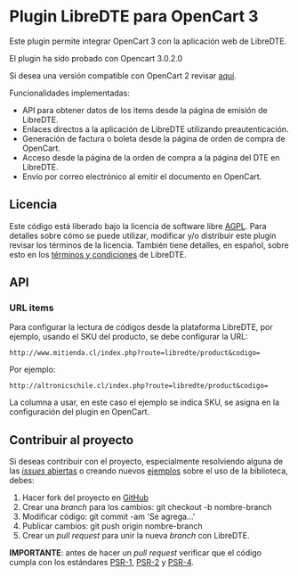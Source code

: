 Plugin LibreDTE para OpenCart 3
===============================

Este plugin permite integrar OpenCart 3 con la aplicación web de LibreDTE.

El plugin ha sido probado con Opencart 3.0.2.0

Si desea una versión compatible con OpenCart 2 revisar [aquí](https://github.com/LibreDTE/libredte-plugin-opencart/releases/tag/v2.0.0-alpha).

Funcionalidades implementadas:

- API para obtener datos de los items desde la página de emisión de LibreDTE.
- Enlaces directos a la aplicación de LibreDTE utilizando preautenticación.
- Generación de factura o boleta desde la página de orden de compra de OpenCart.
- Acceso desde la página de la orden de compra a la página del DTE en LibreDTE.
- Envío por correo electrónico al emitir el documento en OpenCart.

Licencia
--------

Este código está liberado bajo la licencia de software libre [AGPL](http://www.gnu.org/licenses/agpl-3.0.en.html).
Para detalles sobre cómo se puede utilizar, modificar y/o distribuir este plugin revisar los términos de la licencia.
También tiene detalles, en español, sobre esto en los [términos y condiciones](https://wiki.libredte.cl/doku.php/terminos) de LibreDTE.

API
---

### URL items

Para configurar la lectura de códigos desde la plataforma LibreDTE, por ejemplo, usando el SKU del producto, se debe configurar la URL:

    http://www.mitienda.cl/index.php?route=libredte/product&codigo=

Por ejemplo:

    http://altronicschile.cl/index.php?route=libredte/product&codigo=

La columna a usar, en este caso el ejemplo se indica SKU, se asigna en la configuración del plugin en OpenCart.

Contribuir al proyecto
----------------------

Si deseas contribuir con el proyecto, especialmente resolviendo alguna de las
[*issues* abiertas](https://github.com/LibreDTE/libredte-plugin-opencart/issues) o creando nuevos
[ejemplos](https://github.com/LibreDTE/libredte-plugin-opencart/tree/master/examples) sobre el
uso de la biblioteca, debes:

1. Hacer fork del proyecto en [GitHub](https://github.com/LibreDTE/libredte-plugin-opencart)
2. Crear una *branch* para los cambios: git checkout -b nombre-branch
3. Modificar código: git commit -am 'Se agrega...'
4. Publicar cambios: git push origin nombre-branch
5. Crear un *pull request* para unir la nueva *branch* con LibreDTE.

**IMPORTANTE**: antes de hacer un *pull request* verificar que el código
cumpla con los estándares [PSR-1](http://www.php-fig.org/psr/psr-1),
[PSR-2](http://www.php-fig.org/psr/psr-2) y
[PSR-4](http://www.php-fig.org/psr/psr-4).
